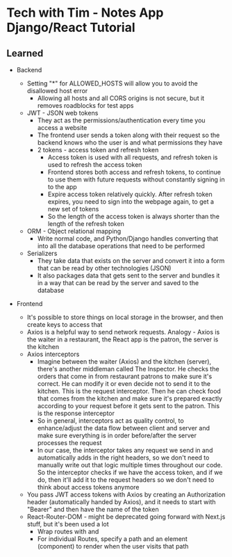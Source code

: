 # Tech with Tim - Notes App Django/React Tutorial

## Learned

- Backend

  - Setting "\*" for ALLOWED_HOSTS will allow you to avoid the disallowed host error
    - Allowing all hosts and all CORS origins is not secure, but it removes roadblocks for test apps
  - JWT - JSON web tokens
    - They act as the permissions/authentication every time you access a website
    - The frontend user sends a token along with their request so the backend knows who the user is and what permissions they have
    - 2 tokens - access token and refresh token
      - Access token is used with all requests, and refresh token is used to refresh the access token
      - Frontend stores both access and refresh tokens, to continue to use them with future requests without constantly signing in to the app
      - Expire access token relatively quickly. After refresh token expires, you need to sign into the webpage again, to get a new set of tokens
      - So the length of the access token is always shorter than the length of the refresh token
  - ORM - Object relational mapping
    - Write normal code, and Python/Django handles converting that into all the database operations that need to be performed
  - Serializers
    - They take data that exists on the server and convert it into a form that can be read by other technologies (JSON)
    - It also packages data that gets sent to the server and bundles it in a way that can be read by the server and saved to the database

- Frontend
  - It's possible to store things on local storage in the browser, and then create keys to access that
  - Axios is a helpful way to send network requests. Analogy - Axios is the waiter in a restaurant, the React app is the patron, the server is the kitchen
  - Axios interceptors
    - Imagine between the waiter (Axios) and the kitchen (server), there's another middleman called The Inspector. He checks the orders that come in from restaurant patrons to make sure it's correct. He can modify it or even decide not to send it to the kitchen. This is the request interceptor. Then he can check food that comes from the kitchen and make sure it's prepared exactly according to your request before it gets sent to the patron. This is the response interceptor
    - So in general, interceptors act as quality control, to enhance/adjust the data flow between client and server and make sure everything is in order before/after the server processes the request
    - In our case, the interceptor takes any request we send in and automatically adds in the right headers, so we don't need to manually write out that logic multiple times throughout our code. So the interceptor checks if we have the access token, and if we do, then it'll add it to the request headers so we don't need to think about access tokens anymore
  - You pass JWT access tokens with Axios by creating an Authorization header (automatically handed by Axios), and it needs to start with "Bearer" and then have the name of the token
  - React-Router-DOM - might be deprecated going forward with Next.js stuff, but it's been used a lot
    - Wrap routes with <Browser Router> and <Routes>
    - For individual Routes, specify a path and an element (component) to render when the user visits that path
